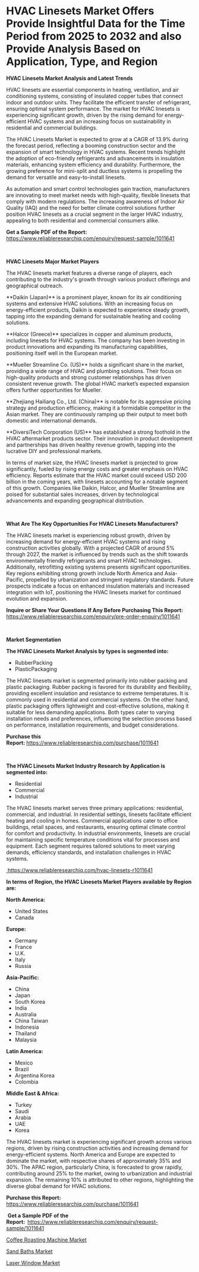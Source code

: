 <p><h1>HVAC Linesets Market Offers Provide Insightful Data for the Time Period from 2025 to 2032 and also Provide Analysis Based on Application, Type, and Region</h1></p><p><strong>HVAC Linesets Market Analysis and Latest Trends</strong></p>
<p><p>HVAC linesets are essential components in heating, ventilation, and air conditioning systems, consisting of insulated copper tubes that connect indoor and outdoor units. They facilitate the efficient transfer of refrigerant, ensuring optimal system performance. The market for HVAC linesets is experiencing significant growth, driven by the rising demand for energy-efficient HVAC systems and an increasing focus on sustainability in residential and commercial buildings.</p><p>The HVAC Linesets Market is expected to grow at a CAGR of 13.9% during the forecast period, reflecting a booming construction sector and the expansion of smart technology in HVAC systems. Recent trends highlight the adoption of eco-friendly refrigerants and advancements in insulation materials, enhancing system efficiency and durability. Furthermore, the growing preference for mini-split and ductless systems is propelling the demand for versatile and easy-to-install linesets. </p><p>As automation and smart control technologies gain traction, manufacturers are innovating to meet market needs with high-quality, flexible linesets that comply with modern regulations. The increasing awareness of Indoor Air Quality (IAQ) and the need for better climate control solutions further position HVAC linesets as a crucial segment in the larger HVAC industry, appealing to both residential and commercial consumers alike.</p></p>
<p><strong>Get a Sample PDF of the Report:&nbsp;</strong> <a href="https://www.reliableresearchiq.com/enquiry/request-sample/1011641?utm_campaign=1906&utm_medium=2&utm_source=Github&utm_content=ia&utm_term=21022025&utm_id=hvac-linesets">https://www.reliableresearchiq.com/enquiry/request-sample/1011641</a></p>
<p>&nbsp;</p>
<p><strong>HVAC Linesets Major Market Players</strong></p>
<p><p>The HVAC linesets market features a diverse range of players, each contributing to the industry's growth through various product offerings and geographical outreach. </p><p>**Daikin (Japan)** is a prominent player, known for its air conditioning systems and extensive HVAC solutions. With an increasing focus on energy-efficient products, Daikin is expected to experience steady growth, tapping into the expanding demand for sustainable heating and cooling solutions.</p><p>**Halcor (Greece)** specializes in copper and aluminum products, including linesets for HVAC systems. The company has been investing in product innovations and expanding its manufacturing capabilities, positioning itself well in the European market. </p><p>**Mueller Streamline Co. (US)** holds a significant share in the market, providing a wide range of HVAC and plumbing solutions. Their focus on high-quality products and strong customer relationships has driven consistent revenue growth. The global HVAC market’s expected expansion offers further opportunities for Mueller.</p><p>**Zhejiang Hailiang Co., Ltd. (China)** is notable for its aggressive pricing strategy and production efficiency, making it a formidable competitor in the Asian market. They are continuously ramping up their output to meet both domestic and international demands.</p><p>**DiversiTech Corporation (US)** has established a strong foothold in the HVAC aftermarket products sector. Their innovation in product development and partnerships has driven healthy revenue growth, tapping into the lucrative DIY and professional markets.</p><p>In terms of market size, the HVAC linesets market is projected to grow significantly, fueled by rising energy costs and greater emphasis on HVAC efficiency. Reports estimate that the HVAC market could exceed USD 200 billion in the coming years, with linesets accounting for a notable segment of this growth. Companies like Daikin, Halcor, and Mueller Streamline are poised for substantial sales increases, driven by technological advancements and expanding geographical distribution.</p></p>
<p>&nbsp;</p>
<p><strong>What Are The Key Opportunities For HVAC Linesets Manufacturers?</strong></p>
<p><p>The HVAC linesets market is experiencing robust growth, driven by increasing demand for energy-efficient HVAC systems and rising construction activities globally. With a projected CAGR of around 5% through 2027, the market is influenced by trends such as the shift towards environmentally friendly refrigerants and smart HVAC technologies. Additionally, retrofitting existing systems presents significant opportunities. Key regions exhibiting strong growth include North America and Asia-Pacific, propelled by urbanization and stringent regulatory standards. Future prospects indicate a focus on enhanced insulation materials and increased integration with IoT, positioning the HVAC linesets market for continued evolution and expansion.</p></p>
<p><strong>Inquire or Share Your Questions If Any Before Purchasing This Report:</strong> <a href="https://www.reliableresearchiq.com/enquiry/pre-order-enquiry/1011641?utm_campaign=1906&utm_medium=2&utm_source=Github&utm_content=ia&utm_term=21022025&utm_id=hvac-linesets">https://www.reliableresearchiq.com/enquiry/pre-order-enquiry/1011641</a></p>
<p>&nbsp;</p>
<p><strong>Market Segmentation</strong></p>
<p><strong>The HVAC Linesets Market Analysis by types is segmented into:</strong></p>
<p><ul><li>RubberPacking</li><li>PlasticPackaging</li></ul></p>
<p><p>The HVAC linesets market is segmented primarily into rubber packing and plastic packaging. Rubber packing is favored for its durability and flexibility, providing excellent insulation and resistance to extreme temperatures. It is commonly used in residential and commercial systems. On the other hand, plastic packaging offers lightweight and cost-effective solutions, making it suitable for less demanding applications. Both types cater to varying installation needs and preferences, influencing the selection process based on performance, installation requirements, and budget considerations.</p></p>
<p><strong>Purchase this Report:&nbsp;</strong><a href="https://www.reliableresearchiq.com/purchase/1011641?utm_campaign=1906&utm_medium=2&utm_source=Github&utm_content=ia&utm_term=21022025&utm_id=hvac-linesets">https://www.reliableresearchiq.com/purchase/1011641</a></p>
<p>&nbsp;</p>
<p><strong>The HVAC Linesets Market Industry Research by Application is segmented into:</strong></p>
<p><ul><li>Residential</li><li>Commercial</li><li>Industrial</li></ul></p>
<p><p>The HVAC linesets market serves three primary applications: residential, commercial, and industrial. In residential settings, linesets facilitate efficient heating and cooling in homes. Commercial applications cater to office buildings, retail spaces, and restaurants, ensuring optimal climate control for comfort and productivity. In industrial environments, linesets are crucial for maintaining specific temperature conditions vital for processes and equipment. Each segment requires tailored solutions to meet varying demands, efficiency standards, and installation challenges in HVAC systems.</p></p>
<p><a href="https://www.reliableresearchiq.com/hvac-linesets-r1011641?utm_campaign=1906&utm_medium=2&utm_source=Github&utm_content=ia&utm_term=21022025&utm_id=hvac-linesets">&nbsp;https://www.reliableresearchiq.com/hvac-linesets-r1011641</a></p>
<p><strong>In terms of Region, the HVAC Linesets Market Players available by Region are:</strong></p>
<p>
    <p> <strong> North America: </strong>
        <ul>
            <li>United States</li>
            <li>Canada</li>
        </ul>
        </p> 
    <p> <strong> Europe: </strong>
        <ul>
            <li>Germany</li>
            <li>France</li>
            <li>U.K.</li>
            <li>Italy</li>
            <li>Russia</li>
        </ul>
        </p> 
    <p> <strong> Asia-Pacific: </strong>
        <ul>
            <li>China</li>
            <li>Japan</li>
            <li>South Korea</li>
            <li>India</li>
            <li>Australia</li>
            <li>China Taiwan</li>
            <li>Indonesia</li>
            <li>Thailand</li>
            <li>Malaysia</li>
        </ul>
        </p> 
    <p> <strong> Latin America: </strong>
        <ul>
            <li>Mexico</li>
            <li>Brazil</li>
            <li>Argentina Korea</li>
            <li>Colombia</li>
        </ul>
        </p> 
    <p> <strong> Middle East & Africa: </strong>
        <ul>
            <li>Turkey</li>
            <li>Saudi</li>
            <li>Arabia</li>
            <li>UAE</li>
            <li>Korea</li>
        </ul>
    </p>
    </p>
<p><p>The HVAC linesets market is experiencing significant growth across various regions, driven by rising construction activities and increasing demand for energy-efficient systems. North America and Europe are expected to dominate the market, with respective shares of approximately 35% and 30%. The APAC region, particularly China, is forecasted to grow rapidly, contributing around 25% to the market, owing to urbanization and industrial expansion. The remaining 10% is attributed to other regions, highlighting the diverse global demand for HVAC solutions.</p></p>
<p><strong>Purchase this Report: </strong><a href="https://www.reliableresearchiq.com/purchase/1011641?utm_campaign=1906&utm_medium=2&utm_source=Github&utm_content=ia&utm_term=21022025&utm_id=hvac-linesets">https://www.reliableresearchiq.com/purchase/1011641</a></p>
<p>&nbsp;<strong>Get a Sample PDF of the Report:&nbsp;&nbsp;</strong><a href="https://www.reliableresearchiq.com/enquiry/request-sample/1011641?utm_campaign=1906&utm_medium=2&utm_source=Github&utm_content=ia&utm_term=21022025&utm_id=hvac-linesets">https://www.reliableresearchiq.com/enquiry/request-sample/1011641</a></p>
<p><strong></strong></p>
<p><p><a href="https://github.com/karnaslagha/Market-Research-Report-List-1/blob/main/coffee-roasting-machine-market.md?utm_campaign=1906&utm_medium=2&utm_source=Github&utm_content=ia&utm_term=21022025&utm_id=hvac-linesets">Coffee Roasting Machine Market</a></p><p><a href="https://github.com/mandyhunttrb/Market-Research-Report-List-1/blob/main/sand-baths-market.md?utm_campaign=1906&utm_medium=2&utm_source=Github&utm_content=ia&utm_term=21022025&utm_id=hvac-linesets">Sand Baths Market</a></p><p><a href="https://github.com/maimenamdar/Market-Research-Report-List-1/blob/main/laser-window-market.md?utm_campaign=1906&utm_medium=2&utm_source=Github&utm_content=ia&utm_term=21022025&utm_id=hvac-linesets">Laser Window Market</a></p></p>